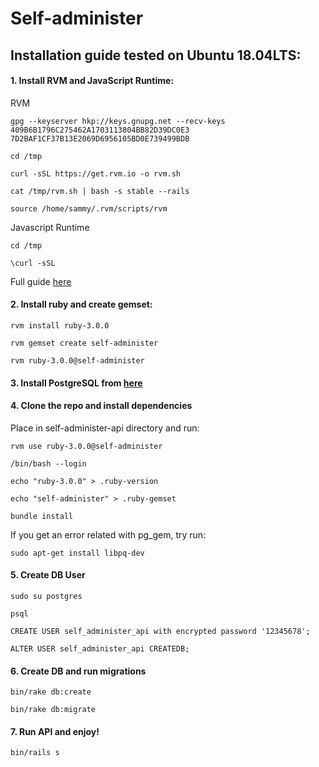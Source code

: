 [logo]: https://gitlab.com/eugesma/SifahoHSMA/blob/master/app/assets/images/LogoSIFAHO.png
# Self-administer

## Installation guide tested on Ubuntu 18.04LTS:

#### 1. Install RVM and JavaScript Runtime:

RVM
```
gpg --keyserver hkp://keys.gnupg.net --recv-keys 409B6B1796C275462A1703113804BB82D39DC0E3 7D2BAF1CF37B13E2069D6956105BD0E739499BDB

cd /tmp

curl -sSL https://get.rvm.io -o rvm.sh

cat /tmp/rvm.sh | bash -s stable --rails

source /home/sammy/.rvm/scripts/rvm
```
Javascript Runtime
```
cd /tmp

\curl -sSL
```
Full guide [here](https://www.digitalocean.com/community/tutorials/how-to-install-ruby-on-rails-with-rvm-on-ubuntu-16-04)

#### 2. Install ruby and create gemset:
```
rvm install ruby-3.0.0

rvm gemset create self-administer

rvm ruby-3.0.0@self-administer
```
#### 3. Install PostgreSQL from [here](https://www.digitalocean.com/community/tutorials/how-to-install-and-use-postgresql-on-ubuntu-18-04)

#### 4. Clone the repo and install dependencies 

Place in self-administer-api directory and run:

```
rvm use ruby-3.0.0@self-administer

/bin/bash --login

echo "ruby-3.0.0" > .ruby-version

echo "self-administer" > .ruby-gemset

bundle install
```
If you get an error related with pg_gem, try run: 
```
sudo apt-get install libpq-dev
```

#### 5. Create DB User

```
sudo su postgres

psql

CREATE USER self_administer_api with encrypted password '12345678';

ALTER USER self_administer_api CREATEDB;
```

#### 6. Create DB and run migrations

```
bin/rake db:create 

bin/rake db:migrate
```

#### 7. Run API and enjoy!
```
bin/rails s
```
